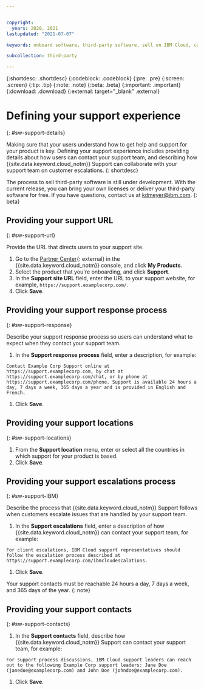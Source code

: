 ```yaml
---


copyright:
  years: 2020, 2021
lastupdated: "2021-07-07"

keywords: onboard software, third-party software, sell on IBM Cloud, catalog details, support, software, partner, sellers, partner center, support, customer support

subcollection: third-party

---
```


{:shortdesc: .shortdesc}
{:codeblock: .codeblock}
{:pre: .pre}
{:screen: .screen}
{:tip: .tip}
{:note: .note}
{:beta: .beta}
{:important: .important}
{:download: .download}
{:external: target="_blank" .external}

# Defining your support experience
{: #sw-support-details}

Making sure that your users understand how to get help and support for your product is key. Defining your support experience includes providing details about how users can contact your support team, and describing how {{site.data.keyword.cloud_notm}} Support can collaborate with your support team on customer escalations.
{: shortdesc}

The process to sell third-party software is still under development. With the current release, you can bring your own licenses or deliver your third-party software for free. If you have questions, contact us at kdmeyer@ibm.com.
{: beta}

## Providing your support URL
{: #sw-support-url}

Provide the URL that directs users to your support site. 

1. Go to the [Partner Center](https://cloud.ibm.com/partner-center/sell){: external} in the {{site.data.keyword.cloud_notm}} console, and click **My Products**.
1. Select the product that you're onboarding, and click **Support**. 
1. In the **Support site URL** field, enter the URL to your support website, for example, `https://support.examplecorp.com/`.
1. Click **Save**.

## Providing your support response process
{: #sw-support-response}

Describe your support response process so users can understand what to expect when they contact your support team.

1. In the **Support response process** field, enter a description, for example: 

  `Contact Example Corp Support online at https://support.examplecorp.com, by chat at https://support.examplecorp.com/chat, or by phone at https://support.examplecorp.com/phone. Support is available 24 hours a day, 7 days a week, 365 days a year and is provided in English and French.` 

1. Click **Save**.

## Providing your support locations
{: #sw-support-locations}

1. From the **Support location** menu, enter or select all the countries in which support for your product is based. 
1. Click **Save**. 

## Providing your support escalations process
{: #sw-support-IBM}

Describe the process that {{site.data.keyword.cloud_notm}} Support follows when customers escalate issues that are handled by your support team.

1. In the **Support escalations** field, enter a description of how {{site.data.keyword.cloud_notm}} can contact your support team, for example: 

  `For client escalations, IBM Cloud support representatives should follow the escalation process described at https://support.examplecorp.com/ibmcloudescalations.`

1. Click **Save**.

Your support contacts must be reachable 24 hours a day, 7 days a week, and 365 days of the year.
{: note}

## Providing your support contacts
{: #sw-support-contacts}

1. In the **Support contacts** field, describe how {{site.data.keyword.cloud_notm}} Support can contact your support team, for example:

  `For support process discussions, IBM Cloud support leaders can reach out to the following Example Corp support leaders: Jane Doe (janedoe@examplecorp.com) and John Doe (johndoe@examplecorp.com).`

1. Click **Save**.




